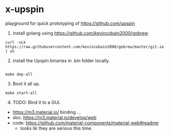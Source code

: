 # x-upspin

playground for quick prototyping of https://github.com/upspin 

1. install golang using https://github.com/kevincobain2000/gobrew

```
curl -sLk https://raw.githubusercontent.com/kevincobain2000/gobrew/master/git.io.sh | sh
```

2. install the Upspin binaries in .bin folder locally.
```

make dep-all

```

3. Boot it all up.

```
make start-all
```

4. TODO: Bind it to a GUI.

- https://m3.material.io/ binding ...
- doc: https://m3.material.io/develop/web
- code: https://github.com/material-components/material-web#readme
  - looks lik they are serious this time.
